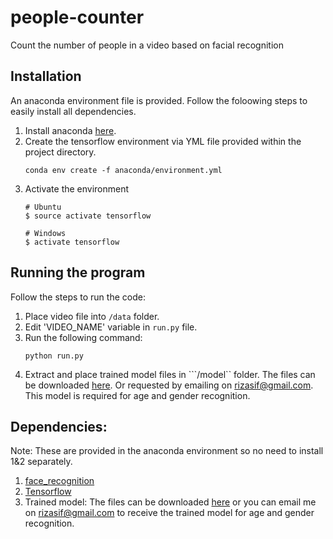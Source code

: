 # people-counter
Count the number of people in a video based on facial recognition

## Installation
An anaconda environment file is provided. Follow the foloowing steps to easily install all dependencies.

1) Install anaconda [here](https://conda.io/docs/user-guide/install/index.html).
2) Create the tensorflow environment via YML file provided within the project directory.
    ```
    conda env create -f anaconda/environment.yml
    ```
3) Activate the environment
    ```
    # Ubuntu
    $ source activate tensorflow

    # Windows
    $ activate tensorflow
    ```

## Running the program
Follow the steps to run the code:
1) Place video file into `/data` folder.
2) Edit 'VIDEO_NAME' variable in ```run.py``` file.
3) Run the following command: 
    ```
    python run.py
    ```
4) Extract and place trained model files in ```/model`` folder. The files can be downloaded [here](https://mega.nz/#!BfglkI7A!YBvFyxgKhvUnnNRu9FL-ACjdo18SmOZ-YSz9QghQRzE). Or requested by emailing on rizasif@gmail.com. This model is required for age and gender recognition.


## Dependencies: 
Note: These are provided in the anaconda environment so no need to install 1&2 separately.
1) [face_recognition](https://github.com/ageitgey/face_recognition)
2) [Tensorflow](https://www.tensorflow.org/install/)
3) Trained model: The files can be downloaded [here](https://mega.nz/#!BfglkI7A!YBvFyxgKhvUnnNRu9FL-ACjdo18SmOZ-YSz9QghQRzE) or you can email me on rizasif@gmail.com to receive the trained model for age and gender recognition.
